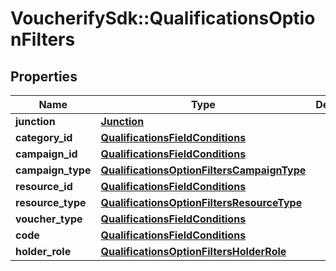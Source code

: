 # VoucherifySdk::QualificationsOptionFilters

## Properties

| Name | Type | Description | Notes |
| ---- | ---- | ----------- | ----- |
| **junction** | [**Junction**](Junction.md) |  | [optional] |
| **category_id** | [**QualificationsFieldConditions**](QualificationsFieldConditions.md) |  | [optional] |
| **campaign_id** | [**QualificationsFieldConditions**](QualificationsFieldConditions.md) |  | [optional] |
| **campaign_type** | [**QualificationsOptionFiltersCampaignType**](QualificationsOptionFiltersCampaignType.md) |  | [optional] |
| **resource_id** | [**QualificationsFieldConditions**](QualificationsFieldConditions.md) |  | [optional] |
| **resource_type** | [**QualificationsOptionFiltersResourceType**](QualificationsOptionFiltersResourceType.md) |  | [optional] |
| **voucher_type** | [**QualificationsFieldConditions**](QualificationsFieldConditions.md) |  | [optional] |
| **code** | [**QualificationsFieldConditions**](QualificationsFieldConditions.md) |  | [optional] |
| **holder_role** | [**QualificationsOptionFiltersHolderRole**](QualificationsOptionFiltersHolderRole.md) |  | [optional] |

